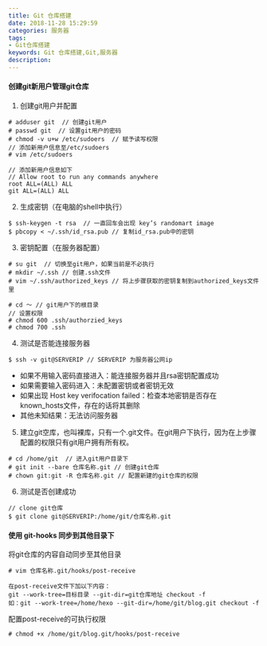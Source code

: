 ```yaml
---
title: Git 仓库搭建
date: 2018-11-28 15:29:59
categories: 服务器
tags:
- Git仓库搭建
keywords: Git 仓库搭建,Git,服务器
description:
---
```

#### 创建git新用户管理git仓库
1. 创建git用户并配置
```
# adduser git  // 创建git用户
# passwd git  // 设置git用户的密码
# chmod -v u+w /etc/sudoers  // 赋予读写权限
// 添加新用户信息至/etc/sudoers
# vim /etc/sudoers

// 添加新用户信息如下
// Allow root to run any commands anywhere 
root ALL=(ALL) ALL
git ALL=(ALL) ALL
```
2. 生成密钥（在电脑的shell中执行）
```
$ ssh-keygen -t rsa  // 一直回车会出现 key’s randomart image
$ pbcopy < ~/.ssh/id_rsa.pub // 复制id_rsa.pub中的密钥
```
3. 密钥配置（在服务器配置）
```
# su git  // 切换至git用户，如果当前是不必执行
# mkdir ~/.ssh // 创建.ssh文件
# vim ~/.ssh/authorized_keys // 将上步骤获取的密钥复制到authorized_keys文件里

# cd ～ // git用户下的根目录
// 设置权限
# chmod 600 .ssh/authorzied_keys
# chmod 700 .ssh
```
4. 测试是否能连接服务器
```
$ ssh -v git@SERVERIP // SERVERIP 为服务器公网ip
```
- 如果不用输入密码直接进入：能连接服务器并且rsa密钥配置成功
- 如果需要输入密码进入：未配置密钥或者密钥无效
- 如果出现 Host key verifocation failed：检查本地密钥是否存在 known_hosts文件，存在的话将其删除
- 其他未知结果：无法访问服务器

5. 建立git空库，也叫裸库，只有一个.git文件。在git用户下执行，因为在上步骤配置的权限只有git用户拥有所有权。
```
# cd /home/git  // 进入git用户目录下
# git init --bare 仓库名称.git // 创建git仓库
# chown git:git -R 仓库名称.git // 配置新建的git仓库的权限
```
6. 测试是否创建成功
```
// clone git仓库
$ git clone git@SERVERIP:/home/git/仓库名称.git
```

#### 使用 git-hooks 同步到其他目录下
将git仓库的内容自动同步至其他目录
```
# vim 仓库名称.git/hooks/post-receive

在post-receive文件下加以下内容：
git --work-tree=目标目录 --git-dir=git仓库地址 checkout -f
如：git --work-tree=/home/hexo --git-dir=/home/git/blog.git checkout -f
```
配置post-receive的可执行权限
```
# chmod +x /home/git/blog.git/hooks/post-receive
```

